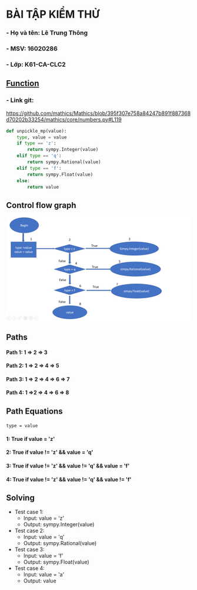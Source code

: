 # **BÀI TẬP KIỂM THỬ**
### **- Họ và tên: Lê Trung Thông**
### **- MSV: 16020286**
### **- Lớp: K61-CA-CLC2**
## **<u>Function</u>**
### - Link git:
https://github.com/mathics/Mathics/blob/395f307e758a84247b891f887368d70202b33254/mathics/core/numbers.py#L119
```python
def unpickle_mp(value):
	type, value = value
	if type == 'z':
		return sympy.Integer(value)
	elif type == 'q':
		return sympy.Rational(value)
	elif type == 'f':
		return sympy.Float(value)
	else:
		return value
```
## Control flow graph
**<img src="controlflow.png"/>**
## Paths
#### Path 1: 1 => 2 => 3
#### Path 2: 1 => 2 => 4 => 5
#### Path 3: 1 => 2 => 4 => 6 => 7
#### Path 4: 1 =>2 => 4 => 6 => 8

## Path Equations
`type = value`
#### 1: True if value = 'z'
#### 2: True if value != 'z' && value = 'q'
#### 3: True if value != 'z' && value != 'q' && value = 'f'
#### 4: True if value != 'z' && value != 'q' && value != 'f'

## Solving
- Test case 1:
	- Input: value = 'z'
	- Output: sympy.Integer(value)
- Test case 2:
	- Input: value = 'q'
	- Output: sympy.Rational(value)
- Test case 3:
	- Input: value = 'f'
	- Output: sympy.Float(value)
- Test case 4:
	- Input: value = 'a'
	- Output: value


